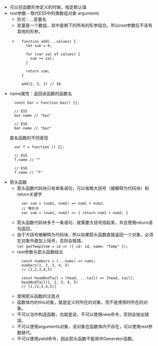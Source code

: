 - 可以在函数形参定义的时候，指定默认值
- rest参数 - 取代ES5中的类数组对象 arguments
  - 形式：...变量名
  - 变量是一个数组，其中是剩下的所有的形参组合。所以rest参数后不该有其他的形参。
  - ```
      function add(...values) {
        let sum = 0;

        for (var val of values) {
          sum += val;
        }

        return sum;
      }

      add(2, 5, 3) // 10
    ```
- name属性：返回该函数的函数名
  ```
    const bar = function baz() {};

    // ES5
    bar.name // "baz"

    // ES6
    bar.name // "baz"
  ```
  匿名函数的不同表现
  ```
    var f = function () {};

    // ES5
    f.name // ""

    // ES6
    f.name // "f"
  ```
- 箭头函数
  - 箭头函数代码块只有单条语句，可以省略大括号（被解释为代码块）和return关键字
    ```
      var sum = (num1, num2) => num1 + num2;
      // 等价于
      var sum = (num1, num2) => { return num1 + num2; }
    ```
  - 箭头函数代码块多于一条语句，就需要大括号括起来，并且使用return语句返回。
  - 由于大括号被解释为代码块，所以如果箭头函数直接返回一个对象，必须在对象外面加上括号，否则会报错。   
    `let getTempItem = id => ({ id: id, name: "Temp" });`
  - rest参数与箭头函数结合
    ```
      const numbers = (...nums) => nums;
      numbers(1, 2, 3, 4, 5)
      // [1,2,3,4,5]

      const headAndTail = (head, ...tail) => [head, tail];
      headAndTail(1, 2, 3, 4, 5)
      // [1,[2,3,4,5]]
    ```
   - 使用箭头函数的注意点
    - 函数体内的this对象，就是定义时所在的对象，而不是使用时所在的对象。
    - 不可以当作构造函数，也就是说，不可以使用new命令，否则会抛出错误。
    - 不可以使用arguments对象，该对象在函数体内不存在，可以使用rest参数替代。
    - 不可以使用yield命令，因此箭头函数不能用作Generator函数。
    
  
  
    
    
